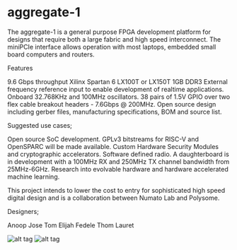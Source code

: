 # aggregate-1

The aggregate-1 is a general purpose FPGA development platform for designs that require both a large fabric and high speed interconnect. The miniPCIe interface allows operation with most laptops, embedded small board computers and routers. 

Features

9.6 Gbps throughput
Xilinx Spartan 6 LX100T or LX150T
1GB DDR3 
External frequency reference input to enable development of realtime applications. Onboard 32.768KHz and 100MHz oscillators.
38 pairs of 1.5V GPIO over two flex cable breakout headers - 7.6Gbps @ 200MHz.
Open source design including gerber files, manufacturing specifications, BOM and source list.

Suggested use cases;

Open source SoC development. GPLv3 bitstreams for RISC-V and OpenSPARC will be made available.
Custom Hardware Security Modules and cryptographic accelerators.
Software defined radio. A daughterboard is in development with a 100MHz RX and 250MHz TX channel bandwidth from 25MHz-6GHz.
Research into evolvable hardware and hardware accelerated machine learning.

This project intends to lower the cost to entry for sophisticated high speed digital design and is a collaboration between Numato Lab and Polysome.

Designers;

Anoop Jose
Tom
Elijah Fedele
Thom Lauret

![alt tag](https://s3-us-west-2.amazonaws.com/polysome.io/img/AG-1_1.jpg)
![alt tag](https://s3-us-west-2.amazonaws.com/polysome.io/img/AG-1_2.jpg)
